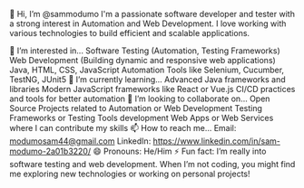 👋 Hi, I’m @sammodumo
I'm a passionate software developer and tester with a strong interest in Automation and Web Development. I love working with various technologies to build efficient and scalable applications.

👀 I’m interested in...
Software Testing (Automation, Testing Frameworks)
Web Development (Building dynamic and responsive web applications)
Java, HTML, CSS, JavaScript
Automation Tools like Selenium, Cucumber, TestNG, JUnit5
🌱 I’m currently learning...
Advanced Java frameworks and libraries
Modern JavaScript frameworks like React or Vue.js
CI/CD practices and tools for better automation
💞️ I’m looking to collaborate on...
Open Source Projects related to Automation or Web Development
Testing Frameworks or Testing Tools development
Web Apps or Web Services where I can contribute my skills
📫 How to reach me...
Email: modumosam44@gmail.com
LinkedIn: https://www.linkedin.com/in/sam-modumo-2a01b3220/
😄 Pronouns:
He/Him
⚡ Fun fact:
I’m really into software testing and web development. When I’m not coding, you might find me exploring new technologies or working on personal projects!
